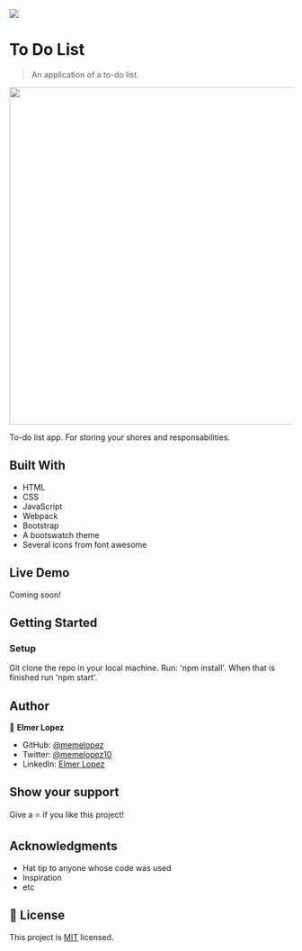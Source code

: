 ![](https://img.shields.io/badge/Microverse-blueviolet)

# To Do List 

> An application of a to-do list.

<img src="https://user-images.githubusercontent.com/6587226/134625779-fe017a17-42b2-4cdf-9f6b-eafefa52f0e7.png" width="600">

To-do list app. For storing your shores and responsabilities.  

## Built With

- HTML
- CSS
- JavaScript
- Webpack
- Bootstrap
- A bootswatch theme
- Several icons from font awesome

## Live Demo

Coming soon!


## Getting Started

### Setup

Git clone the repo in your local machine. Run: 'npm install'. When that is finished run 'npm start'.


## Author

👤 **Elmer Lopez**

- GitHub: [@memelopez](https://github.com/memelopez/)
- Twitter: [@memelopez10](https://twitter.com/memelopez10)
- LinkedIn: [Elmer Lopez](https://www.linkedin.com/in/elmer-lopez-51b187200/)

## Show your support

Give a ⭐️ if you like this project!

## Acknowledgments

- Hat tip to anyone whose code was used
- Inspiration
- etc

## 📝 License

This project is [MIT](https://github.com/IjayAbby/Web-Scraper-Ruby-Capstone-Project/blob/development/LICENSE) licensed.
